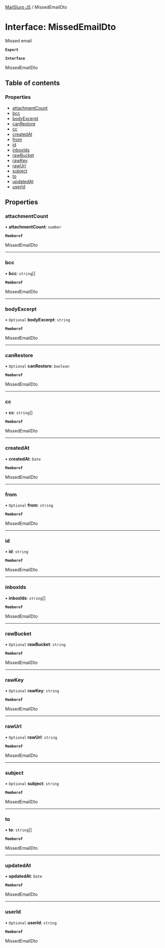 [MailSlurp JS](../README.md) / MissedEmailDto

# Interface: MissedEmailDto

Missed email

**`Export`**

**`Interface`**

MissedEmailDto

## Table of contents

### Properties

- [attachmentCount](MissedEmailDto.md#attachmentcount)
- [bcc](MissedEmailDto.md#bcc)
- [bodyExcerpt](MissedEmailDto.md#bodyexcerpt)
- [canRestore](MissedEmailDto.md#canrestore)
- [cc](MissedEmailDto.md#cc)
- [createdAt](MissedEmailDto.md#createdat)
- [from](MissedEmailDto.md#from)
- [id](MissedEmailDto.md#id)
- [inboxIds](MissedEmailDto.md#inboxids)
- [rawBucket](MissedEmailDto.md#rawbucket)
- [rawKey](MissedEmailDto.md#rawkey)
- [rawUrl](MissedEmailDto.md#rawurl)
- [subject](MissedEmailDto.md#subject)
- [to](MissedEmailDto.md#to)
- [updatedAt](MissedEmailDto.md#updatedat)
- [userId](MissedEmailDto.md#userid)

## Properties

### attachmentCount

• **attachmentCount**: `number`

**`Memberof`**

MissedEmailDto

___

### bcc

• **bcc**: `string`[]

**`Memberof`**

MissedEmailDto

___

### bodyExcerpt

• `Optional` **bodyExcerpt**: `string`

**`Memberof`**

MissedEmailDto

___

### canRestore

• `Optional` **canRestore**: `boolean`

**`Memberof`**

MissedEmailDto

___

### cc

• **cc**: `string`[]

**`Memberof`**

MissedEmailDto

___

### createdAt

• **createdAt**: `Date`

**`Memberof`**

MissedEmailDto

___

### from

• `Optional` **from**: `string`

**`Memberof`**

MissedEmailDto

___

### id

• **id**: `string`

**`Memberof`**

MissedEmailDto

___

### inboxIds

• **inboxIds**: `string`[]

**`Memberof`**

MissedEmailDto

___

### rawBucket

• `Optional` **rawBucket**: `string`

**`Memberof`**

MissedEmailDto

___

### rawKey

• `Optional` **rawKey**: `string`

**`Memberof`**

MissedEmailDto

___

### rawUrl

• `Optional` **rawUrl**: `string`

**`Memberof`**

MissedEmailDto

___

### subject

• `Optional` **subject**: `string`

**`Memberof`**

MissedEmailDto

___

### to

• **to**: `string`[]

**`Memberof`**

MissedEmailDto

___

### updatedAt

• **updatedAt**: `Date`

**`Memberof`**

MissedEmailDto

___

### userId

• `Optional` **userId**: `string`

**`Memberof`**

MissedEmailDto
